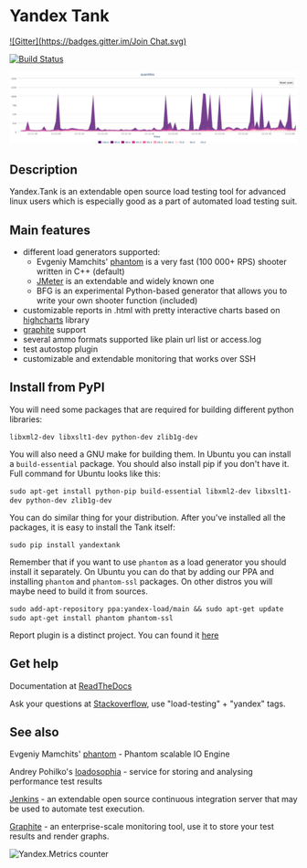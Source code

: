 
# Yandex Tank
[![Gitter](https://badges.gitter.im/Join Chat.svg)](https://gitter.im/yandex/yandex-tank?utm_source=badge&utm_medium=badge&utm_campaign=pr-badge&utm_content=badge)

[![Build Status](https://secure.travis-ci.org/yandex/yandex-tank.png?branch=master)](http://travis-ci.org/yandex/yandex-tank)

![Quantiles chart example](/logos/screen.png)

## Description
Yandex.Tank is an extendable open source load testing tool for advanced linux users which is especially good as a part of automated load testing suit.

## Main features
* different load generators supported:
  * Evgeniy Mamchits' [phantom](https://github.com/mamchits/phantom) is a very fast (100 000+ RPS) shooter written in C++ (default)
  * [JMeter](http://jmeter.apache.org/) is an extendable and widely known one
  * BFG is an experimental Python-based generator that allows you to write your own shooter function (included)
* customizable reports in .html with pretty interactive charts based on [highcharts](http://www.highcharts.com/) library
* [graphite](https://graphite.readthedocs.org/en/latest/overview.html) support
* several ammo formats supported like plain url list or access.log
* test autostop plugin
* customizable and extendable monitoring that works over SSH

## Install from PyPI
You will need some packages that are required for building different python libraries:
```
libxml2-dev libxslt1-dev python-dev zlib1g-dev
```
You will also need a GNU make for building them. In Ubuntu you can install a ```build-essential``` package. You should also install pip if you don't have it.
Full command for Ubuntu looks like this:
```
sudo apt-get install python-pip build-essential libxml2-dev libxslt1-dev python-dev zlib1g-dev
```
You can do similar thing for your distribution. After you've installed all the packages, it is easy to install the Tank itself:
```
sudo pip install yandextank
```
Remember that if you want to use ```phantom``` as a load generator you should install it separately. On Ubuntu you can do that by adding our PPA and installing ```phantom``` and ```phantom-ssl``` packages. On other distros you will maybe need to build it from sources.
```
sudo add-apt-repository ppa:yandex-load/main && sudo apt-get update
sudo apt-get install phantom phantom-ssl
```

Report plugin is a distinct project. You can found it [here](https://github.com/yandex-load/yatank-online)

## Get help
Documentation at [ReadTheDocs](https://yandextank.readthedocs.org/en/latest/)

Ask your questions at [Stackoverflow](https://stackoverflow.com/), use "load-testing" + "yandex" tags.

## See also
Evgeniy Mamchits' [phantom](https://github.com/mamchits/phantom) - Phantom scalable IO Engine

Andrey Pohilko's [loadosophia](https://loadosophia.org/) - service for storing and analysing performance test results

[Jenkins](https://jenkins-ci.org/) - an extendable open source continuous integration server that may be used to automate test execution.

[Graphite](https://graphite.readthedocs.org/en/latest/overview.html) - an enterprise-scale monitoring tool, use it to store your test results and render graphs.

![Yandex.Metrics counter](https://mc.yandex.ru/watch/17743264)
